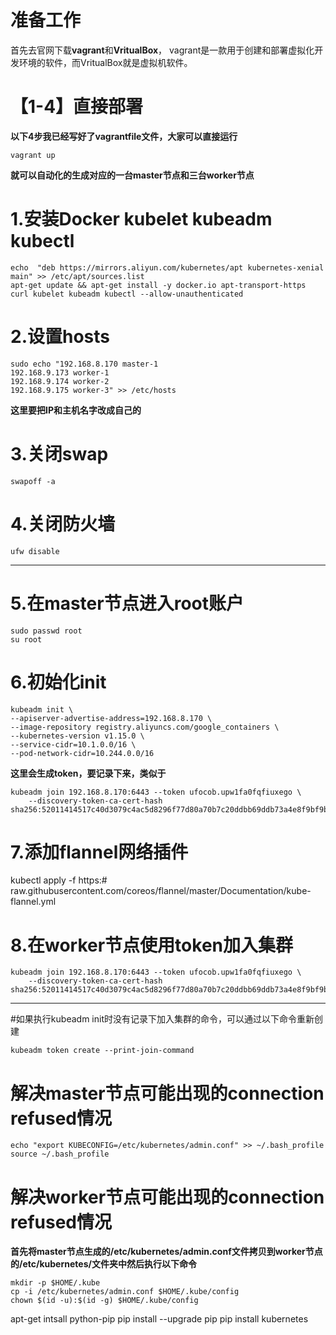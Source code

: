 # 准备工作
首先去官网下载**vagrant**和**VritualBox**，
vagrant是一款用于创建和部署虚拟化开发环境的软件，而VritualBox就是虚拟机软件。

# 【1-4】直接部署
**以下4步我已经写好了vagrantfile文件，大家可以直接运行**
```
vagrant up
```
**就可以自动化的生成对应的一台master节点和三台worker节点**


# 1.安装Docker kubelet kubeadm kubectl

```
echo  "deb https://mirrors.aliyun.com/kubernetes/apt kubernetes-xenial main" >> /etc/apt/sources.list
apt-get update && apt-get install -y docker.io apt-transport-https curl kubelet kubeadm kubectl --allow-unauthenticated
```


#  2.设置hosts

```
sudo echo "192.168.8.170 master-1
192.168.9.173 worker-1
192.168.9.174 worker-2
192.168.9.175 worker-3" >> /etc/hosts
```
**这里要把IP和主机名字改成自己的**

# 3.关闭swap
```
swapoff -a
```

# 4.关闭防火墙
```
ufw disable
```

---


# 5.在master节点进入root账户
```
sudo passwd root
su root 
```

# 6.初始化init
```
kubeadm init \
--apiserver-advertise-address=192.168.8.170 \
--image-repository registry.aliyuncs.com/google_containers \
--kubernetes-version v1.15.0 \
--service-cidr=10.1.0.0/16 \
--pod-network-cidr=10.244.0.0/16
```

**这里会生成token，要记录下来，类似于**

```
kubeadm join 192.168.8.170:6443 --token ufocob.upw1fa0fqfiuxego \
    --discovery-token-ca-cert-hash sha256:52011414517c40d3079c4ac5d8296f77d80a70b7c20ddbb69ddb73a4e8f9bf9b
```
# 7.添加flannel网络插件
kubectl apply -f https:# raw.githubusercontent.com/coreos/flannel/master/Documentation/kube-flannel.yml


# 8.在worker节点使用token加入集群
```
kubeadm join 192.168.8.170:6443 --token ufocob.upw1fa0fqfiuxego \
    --discovery-token-ca-cert-hash sha256:52011414517c40d3079c4ac5d8296f77d80a70b7c20ddbb69ddb73a4e8f9bf9b
```


---



#如果执行kubeadm init时没有记录下加入集群的命令，可以通过以下命令重新创建
```
kubeadm token create --print-join-command
```

# 解决master节点可能出现的connection refused情况
```
echo "export KUBECONFIG=/etc/kubernetes/admin.conf" >> ~/.bash_profile
source ~/.bash_profile
```
# 解决worker节点可能出现的connection refused情况
**首先将master节点生成的/etc/kubernetes/admin.conf文件拷贝到worker节点的/etc/kubernetes/文件夹中然后执行以下命令**
```
mkdir -p $HOME/.kube
cp -i /etc/kubernetes/admin.conf $HOME/.kube/config
chown $(id -u):$(id -g) $HOME/.kube/config
```

apt-get intsall python-pip
pip install --upgrade pip
pip install kubernetes
